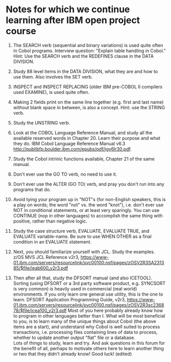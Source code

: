 

# Notes for which we continue learning after IBM open project course
 
 1. The SEARCH verb (sequential and binary variations) is used quite often in Cobol programs. 
 Interview question: "Explain table handling in Cobol."  Hint: Use the SEARCH verb and the REDEFINES clause in the DATA DIVISION.  
 
 2. Study 88 level items in the DATA DIVISION, what they are and how to use them. Also involves the SET verb.
 
 3. INSPECT and INSPECT REPLACING (older IBM pre-COBOL II compilers used EXAMINE), is used quite often.
 4. Making 2 fields print on the same line together (e.g. first and last name) without blank space in between, is also a concept.  Hint:  use the STRING verb. 
 5. Study the UNSTRING verb.  
 6. Look at the COBOL Language Reference Manual, and study all the available reserved words in Chapter 20. Learn their purpose and what they do. IBM Cobol Language Reference Manual v6.3 http://publibfp.boulder.ibm.com/epubs/pdf/igy6lr30.pdf.  
 7. Study the Cobol intrinic functions available, Chapter 21 of the same manual. 
 8.  Don't ever use the GO TO verb, no need to use it. 
 9. Don't ever use the ALTER (GO TO) verb, and pray you don't run into any programs that do.
 10. Avoid tying your program up in "NOT"s (for non-English speakers, this is a play on words; the word "not" vs. the word "knot"), i.e. don't ever use NOT in conditional statements, or at least very sparingly.  You can use CONTINUE (nop in other languages) to accomplish the same thing with positive, rather than negative logic. 
 11.  Study the case structure verb, EVALUATE, EVALUATE TRUE, and EVALUATE variable-name.  Be sure to use WHEN OTHER as a final condition in an EVALUATE statement. 
 12. Next, you should familiarize yourself with JCL.  Study the examples.  z/OS MVS JCL Reference v2r3, https://www-01.ibm.com/servers/resourcelink/svc00100.nsf/pages/zOSV2R3SA231385/$file/ieab600_v2r3.pdf 
 13. Then after all that, study the DFSORT manual (and also ICETOOL).  Sorting (using DFSORT or a 3rd party software product, e.g. SYNCSORT is very common) is heavily used in commercial (real world) environments. If you only learn one general use utility, this is the one to learn.  DFSORT Application Programming Guide, v2r3, https://www-01.ibm.com/servers/resourcelink/svc00100.nsf/pages/zOSV2R3sc236878/$file/icea100_v2r3.pdf  Most of you here probably already know how to program in other languages better than I.  What will be most beneficial to you, is to learn many of the unique things about Cobol (the above items are a start), and understand why Cobol is well suited to process transactions, i.e. processing files containing lines of data to process, whether to update another output "flat" file or a database.  
 Lots of things to study, learn and try.  And ask questions in this forum for the benefit of all, perhaps to motivate others here to learn another thing or two that they didn't already know!  Good luck! (edited) 
